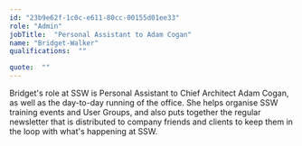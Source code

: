 ```yaml
---
id: "23b9e62f-1c0c-e611-80cc-00155d01ee33"
role: "Admin"
jobTitle:  "Personal Assistant to Adam Cogan"
name: "Bridget-Walker"
qualifications:  ""

quote:  ""
---
```


Bridget's role at SSW is Personal Assistant to Chief Architect Adam Cogan, as well as the day-to-day running of the office. She helps organise SSW training events and User Groups, and also puts together the regular newsletter that is distributed to company friends and clients to keep them in the loop with what's happening at SSW.
